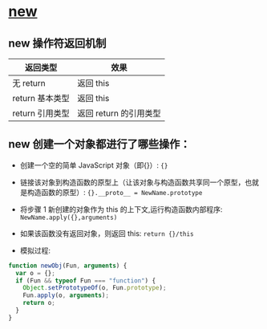 # [new](https://developer.mozilla.org/zh-CN/docs/Web/JavaScript/Reference/Operators/new)

## new 操作符返回机制

| 返回类型        | 效果                   |
| --------------- | ---------------------- |
| 无 return       | 返回 this              |
| return 基本类型 | 返回 this              |
| return 引用类型 | 返回 return 的引用类型 |

## new 创建一个对象都进行了哪些操作：

- 创建一个空的简单 JavaScript 对象（即{}）: `{}`
- 链接该对象到构造函数的原型上（让该对象与构造函数共享同一个原型，也就是构造函数的原型）: `{}.__proto__ = NewName.prototype`
- 将步骤 1 新创建的对象作为 this 的上下文,运行构造函数内部程序: `NewName.apply({},arguments)`
- 如果该函数没有返回对象，则返回 this: `return {}/this`

- 模拟过程:

```javascript
function newObj(Fun, arguments) {
  var o = {};
  if (Fun && typeof Fun === "function") {
    Object.setPrototypeOf(o, Fun.prototype);
    Fun.apply(o, arguments);
    return o;
  }
}
```

